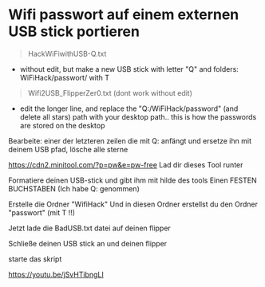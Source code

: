 # Wifi passwort auf einem externen USB stick portieren

> HackWiFiwithUSB-Q.txt 
- without edit, but make a new USB stick with letter "Q" and folders: WiFiHack/passwort/ with T
> Wifi2USB_FlipperZer0.txt (dont work without edit)
- edit the longer line, and replace the "Q:/WiFiHack/password" (and delete all stars) path with your desktop path.. this is how the passwords are stored on the desktop


Bearbeite: 
einer der letzteren zeilen die mit Q: anfängt und ersetze ihn mit deinem USB pfad, lösche alle sterne


https://cdn2.minitool.com/?p=pw&e=pw-free
Lad dir dieses Tool runter 

Formatiere deinen USB-stick und gibt ihm mit hilde des tools
Einen FESTEN BUCHSTABEN
(Ich habe Q: genommen)

Erstelle die Ordner "WifiHack"
Und in diesen Ordner erstellst du den Ordner "passwort" (mit T !!)

Jetzt lade die BadUSB.txt datei auf deinen flipper

Schließe deinen USB stick an und deinen flipper 

starte das skript

https://youtu.be/jSvHTibngLI
